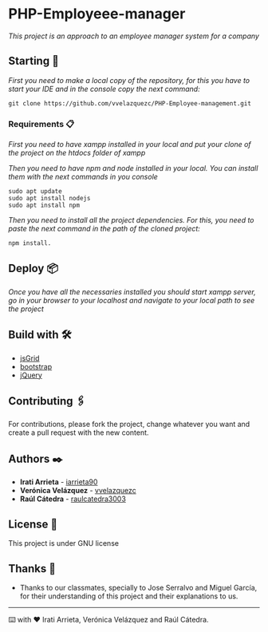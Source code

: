 # PHP-Employeee-manager

_This project is an approach to an employee manager system for a company_

## Starting 🚀

_First you need to make a local copy of the repository, for this you have to start your IDE and in the console copy the next command:_

```
git clone https://github.com/vvelazquezc/PHP-Employee-management.git
```

### Requirements 📋

_First you need to have xampp installed in your local and put your clone of the project on the htdocs folder of xampp_

_Then you need to have npm and node installed in your local. You can install them with the next commands in you console_

```
sudo apt update
sudo apt install nodejs
sudo apt install npm
```

_Then you need to install all the project dependencies. For this, you need to paste the next command in the path of the cloned project:_

```
npm install.
```

## Deploy 📦

_Once you have all the necessaries installed you should start xampp server, go in your browser to your localhost and navigate to your local path to see the project_

## Build with 🛠️

- [jsGrid](http://js-grid.com/)
- [bootstrap](https://getbootstrap.com/docs/5.0/getting-started/introduction/)
- [jQuery](https://jquery.com/)

## Contributing 🖇️

For contributions, please fork the project, change whatever you want and create a pull request with the new content.

## Authors ✒️

- **Irati Arrieta** - [iarrieta90](https://github.com/iarrieta90)
- **Verónica Velázquez** - [vvelazquezc](https://github.com/vvelazquezc)
- **Raúl Cátedra** - [raulcatedra3003](https://github.com/RaulCatedra3003)

## License 📄

This project is under GNU license

## Thanks 🎁

- Thanks to our classmates, specially to Jose Serralvo and Miguel García, for their understanding of this project and their explanations to us.

---

⌨️ with ❤️ Irati Arrieta, Verónica Velázquez and Raúl Cátedra.
